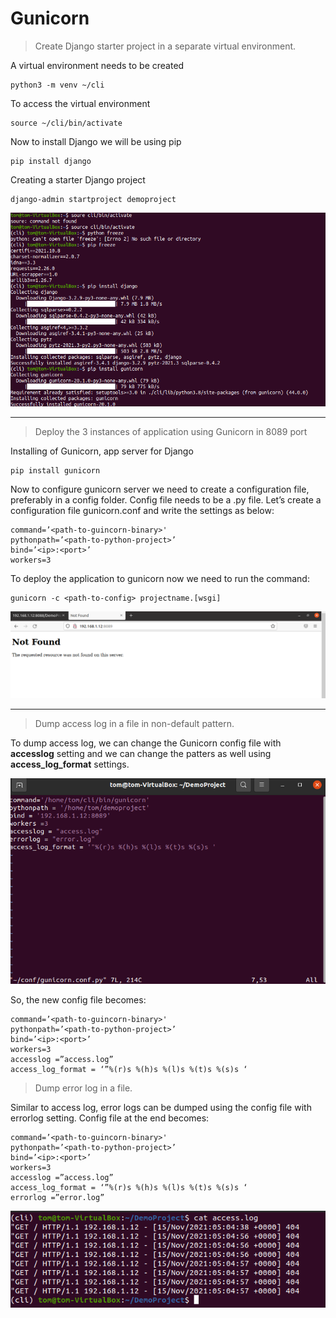 # Gunicorn

> Create Django starter project in a separate virtual environment.

A virtual environment needs to be created

```
python3 -m venv ~/cli
```

To access the virtual environment

```
source ~/cli/bin/activate
```

Now to install Django we will be using pip

```
pip install django
```

Creating a starter Django project

```
django-admin startproject demoproject
```

![First](screenshots/Screenshot%202021-11-15%20023940.png)

---

> Deploy the 3 instances of application using Gunicorn in 8089 port

Installing of Gunicorn, app server for Django 

```
pip install gunicorn
```

Now to configure gunicorn server we need to create a configuration file, preferably in a config folder. Config file needs to be a .py file. Let’s create a configuration file gunicorn.conf and write the settings as below:

```
command=’<path-to-guincorn-binary>'
pythonpath=’<path-to-python-project>’
bind=’<ip>:<port>’
workers=3
```

To deploy the application to gunicorn now we need to run the command:

```
gunicorn -c <path-to-config> projectname.[wsgi]
```

![application](screenshots/Screenshot%202021-11-15%20112911.png)

---

> Dump access log in a file in non-default pattern.

To dump access log, we can change the Gunicorn config file with **accesslog** setting and we can change the patters as well using **access_log_format** settings.

![config](screenshots/config.png)

So, the new config file becomes:

```
command=’<path-to-guincorn-binary>'
pythonpath=’<path-to-python-project>’
bind=’<ip>:<port>’
workers=3
accesslog =”access.log”
access_log_format = ‘”%(r)s %(h)s %(l)s %(t)s %(s)s ‘
```

> Dump error log in a file.

Similar to access log, error logs can be dumped using the config file with errorlog setting.
Config file at the end becomes:

```
command=’<path-to-guincorn-binary>'
pythonpath=’<path-to-python-project>’
bind=’<ip>:<port>’
workers=3
accesslog =”access.log”
access_log_format = ‘”%(r)s %(h)s %(l)s %(t)s %(s)s ‘
errorlog =”error.log”
```

![log](screenshots/Screenshot%202021-11-15%20105108.png)